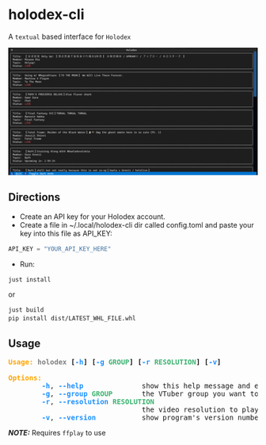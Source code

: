 # holodex-cli
A `textual` based interface for `Holodex`

![screenshot](imgs/Screenshot.jpg)

## Directions
* Create an API key for your Holodex account.
* Create a file in ~/.local/holodex-cli dir called config.toml and paste your key into this file as API_KEY:
```python
API_KEY = "YOUR_API_KEY_HERE"
```
* Run:
```bash
just install
```
or
```bash
just build
pip install dist/LATEST_WHL_FILE.whl
```

## Usage

<pre>
<b style="color:Orange;">Usage:</b> <b style="color:Gray;">holodex</b> <b>[</b><b style="color:DodgerBlue;">-h</b><b>]</b> <b>[</b><b style="color:DodgerBlue;">-g</b> <b style="color:MediumSeaGreen;">GROUP</b><b>]</b> <b>[</b><b style="color:DodgerBlue;">-r</b> <b style="color:MediumSeaGreen;">RESOLUTION</b><b>]</b> <b>[</b><b style="color:DodgerBlue;">-v</b><b>]</b>

<b style="color:Orange;">Options:</b>
&#9;<b style="color:DodgerBlue;">-h</b>, <b style="color:DodgerBlue;">--help</b>&#9;&#9;show this help message and exit
&#9;<b style="color:DodgerBlue;">-g</b>, <b style="color:DodgerBlue;">--group</b> <b style="color:MediumSeaGreen;">GROUP</b>&#9;the VTuber group you want to watch (default: Hololive)
&#9;<b style="color:DodgerBlue;">-r</b>, <b style="color:DodgerBlue;">--resolution</b> <b style="color:MediumSeaGreen;">RESOLUTION</b>
&#9;&#9;&#9;&#9;the video resolution to play (default: 720)
&#9;<b style="color:DodgerBlue;">-v</b>, <b style="color:DodgerBlue;">--version</b>&#9;&#9;show program's version number and exit
</pre>


*__NOTE:__* Requires `ffplay` to use